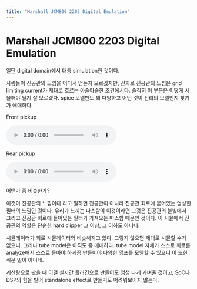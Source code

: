 ```yaml
---
title: "Marshall JCM800 2203 Digital Emulation"
---
```

# Marshall JCM800 2203 Digital Emulation


일단 digital domain에서 대충 simulation한 것이다.




사람들이 진공관의 느낌을 어디서 얻는지 모르겠지만, 진짜로 진공관의 느낌은 grid limiting current가 제대로 흐르는 아슬아슬한 조건에서다. 솔직히 이 부분은 어떻게 시뮬해야 될지 잘 모르겠다. spice 모델만도 꽤 다양하고 어떤 것이 진리의 모델인지 찾기가 애매하다.




Front pickup

![audio](7ccedc62ed4c5f93c96394c2b6dbdd8f.mp3)








Rear pickup

![audio](ef1d97693245879cecab91817646ad58.mp3)








어떤가 좀 비슷한가?




이것이 진공관의 느낌이다 라고 말하면 진공관이 아니라 진공관 회로에 붙어있는 엉성한 필터의 느낌인 것이다. 우리가 느끼는 따스함이 이것이라면 그것은 진공관의 불빛에서 그리고 진공관 회로에 들어있는 필터가 가져오는 따스함 때문인 것이다. 이 시뮬에서 진공관의 역할은 단순한 hard clipper 그 이상, 그 이하도 아니다.




시뮬레이터가 회로 시뮬레이터와 비슷해지고 있다. 그렇지 않으면 제대로 시뮬할 수가 없으니. 그러나 tube model은 아직도 좀 애매하다. tube model 자체가 스스로 회로를 analyze해서 스스로 돌아야 하게끔 만들어야 다양한 앰프를 모델할 수 있으니 이 또한 쉬운 일이 아니네.




계산량으로 봤을 때 이걸 실시간 플러긴으로 만들어도 엄청 나게 가벼울 것이고, SoC나 DSP의 힘을 빌어 standalone effect로 만들기도 어려워보이지 않는다.


